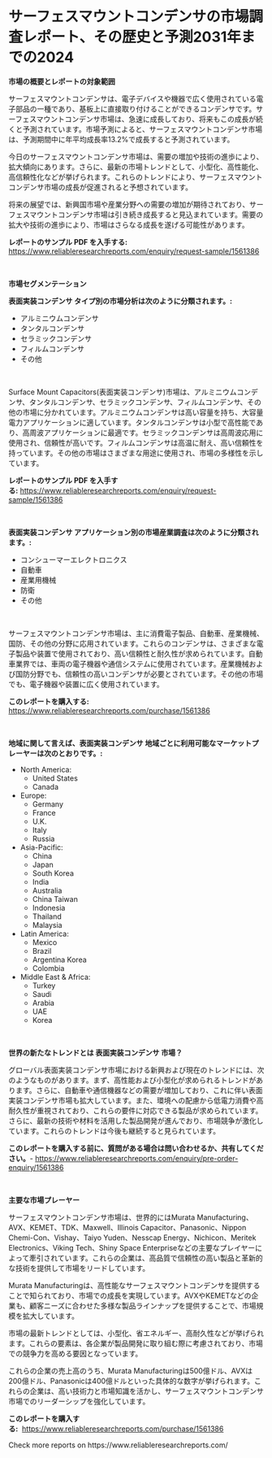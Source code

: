 <p><h1>サーフェスマウントコンデンサの市場調査レポート、その歴史と予測2031年までの2024</h1></p><p><strong>市場の概要とレポートの対象範囲</strong></p>
<p><p>サーフェスマウントコンデンサは、電子デバイスや機器で広く使用されている電子部品の一種であり、基板上に直接取り付けることができるコンデンサです。サーフェスマウントコンデンサ市場は、急速に成長しており、将来もこの成長が続くと予測されています。市場予測によると、サーフェスマウントコンデンサ市場は、予測期間中に年平均成長率13.2%で成長すると予測されています。</p><p>今日のサーフェスマウントコンデンサ市場は、需要の増加や技術の進歩により、拡大傾向にあります。さらに、最新の市場トレンドとして、小型化、高性能化、高信頼性化などが挙げられます。これらのトレンドにより、サーフェスマウントコンデンサ市場の成長が促進されると予想されています。</p><p>将来の展望では、新興国市場や産業分野への需要の増加が期待されており、サーフェスマウントコンデンサ市場は引き続き成長すると見込まれています。需要の拡大や技術の進歩により、市場はさらなる成長を遂げる可能性があります。</p></p>
<p><strong>レポートのサンプル PDF を入手する:</strong> <a href="https://www.reliableresearchreports.com/enquiry/request-sample/1561386">https://www.reliableresearchreports.com/enquiry/request-sample/1561386</a></p>
<p>&nbsp;</p>
<p><strong>市場セグメンテーション</strong></p>
<p><strong>表面実装コンデンサ タイプ別の市場分析は次のように分類されます。:</strong></p>
<p><ul><li>アルミニウムコンデンサ</li><li>タンタルコンデンサ</li><li>セラミックコンデンサ</li><li>フィルムコンデンサ</li><li>その他</li></ul></p>
<p>&nbsp;</p>
<p><p>Surface Mount Capacitors(表面実装コンデンサ)市場は、アルミニウムコンデンサ、タンタルコンデンサ、セラミックコンデンサ、フィルムコンデンサ、その他の市場に分かれています。アルミニウムコンデンサは高い容量を持ち、大容量電力アプリケーションに適しています。タンタルコンデンサは小型で高性能であり、高周波アプリケーションに最適です。セラミックコンデンサは高周波応用に使用され、信頼性が高いです。フィルムコンデンサは高温に耐え、高い信頼性を持っています。その他の市場はさまざまな用途に使用され、市場の多様性を示しています。</p></p>
<p><strong>レポートのサンプル PDF を入手する:</strong>&nbsp;<a href="https://www.reliableresearchreports.com/enquiry/request-sample/1561386">https://www.reliableresearchreports.com/enquiry/request-sample/1561386</a></p>
<p>&nbsp;</p>
<p><strong> 表面実装コンデンサ アプリケーション別の市場産業調査は次のように分類されます。:</strong></p>
<p><ul><li>コンシューマーエレクトロニクス</li><li>自動車</li><li>産業用機械</li><li>防衛</li><li>その他</li></ul></p>
<p>&nbsp;</p>
<p><p>サーフェスマウントコンデンサ市場は、主に消費電子製品、自動車、産業機械、国防、その他の分野に応用されています。これらのコンデンサは、さまざまな電子製品や装置で使用されており、高い信頼性と耐久性が求められています。自動車業界では、車両の電子機器や通信システムに使用されています。産業機械および国防分野でも、信頼性の高いコンデンサが必要とされています。その他の市場でも、電子機器や装置に広く使用されています。</p></p>
<p><strong>このレポートを購入する:</strong>&nbsp; <a href="https://www.reliableresearchreports.com/purchase/1561386">https://www.reliableresearchreports.com/purchase/1561386</a></p>
<p>&nbsp;</p>
<p><strong>地域に関して言えば、表面実装コンデンサ 地域ごとに利用可能なマーケットプレーヤーは次のとおりです。:</strong></p>
<p><ul>
    <li>
        North America:
        <ul>
            <li>United States</li>
            <li>Canada</li>
        </ul>
    </li>
    <li>
        Europe:
        <ul>
            <li>Germany</li>
            <li>France</li>
            <li>U.K.</li>
            <li>Italy</li>
            <li>Russia</li>
        </ul>
    </li>
    <li>
        Asia-Pacific:
        <ul>
            <li>China</li>
            <li>Japan</li>
            <li>South Korea</li>
            <li>India</li>
            <li>Australia</li>
            <li>China Taiwan</li>
            <li>Indonesia</li>
            <li>Thailand</li>
            <li>Malaysia</li>
        </ul>
    </li>
    <li>
        Latin America:
        <ul>
            <li>Mexico</li>
            <li>Brazil</li>
            <li>Argentina Korea</li>
            <li>Colombia</li>
        </ul>
    </li>
    <li>
        Middle East & Africa:
        <ul>
            <li>Turkey</li>
            <li>Saudi</li>
            <li>Arabia</li>
            <li>UAE</li>
            <li>Korea</li>
        </ul>
    </li>
    </ul></p>
<p>&nbsp;</p>
<p><strong>世界の新たなトレンドとは 表面実装コンデンサ 市場？</strong></p>
<p><p>グローバル表面実装コンデンサ市場における新興および現在のトレンドには、次のようなものがあります。まず、高性能および小型化が求められるトレンドがあります。さらに、自動車や通信機器などの需要が増加しており、これに伴い表面実装コンデンサ市場も拡大しています。また、環境への配慮から低電力消費や高耐久性が重視されており、これらの要件に対応できる製品が求められています。さらに、最新の技術や材料を活用した製品開発が進んでおり、市場競争が激化しています。これらのトレンドは今後も継続すると見られています。</p></p>
<p><strong>このレポートを購入する前に、質問がある場合は問い合わせるか、共有してください。</strong>- <a href="https://www.reliableresearchreports.com/enquiry/pre-order-enquiry/1561386">https://www.reliableresearchreports.com/enquiry/pre-order-enquiry/1561386</a></p>
<p>&nbsp;</p>
<p><strong>主要な市場プレーヤー</strong></p>
<p><p>サーフェスマウントコンデンサ市場は、世界的にはMurata Manufacturing、AVX、KEMET、TDK、Maxwell、Illinois Capacitor、Panasonic、Nippon Chemi-Con、Vishay、Taiyo Yuden、Nesscap Energy、Nichicon、Meritek Electronics、Viking Tech、Shiny Space Enterpriseなどの主要なプレイヤーによって牽引されています。これらの企業は、高品質で信頼性の高い製品と革新的な技術を提供して市場をリードしています。</p><p>Murata Manufacturingは、高性能なサーフェスマウントコンデンサを提供することで知られており、市場での成長を実現しています。AVXやKEMETなどの企業も、顧客ニーズに合わせた多様な製品ラインナップを提供することで、市場規模を拡大しています。</p><p>市場の最新トレンドとしては、小型化、省エネルギー、高耐久性などが挙げられます。これらの要素は、各企業が製品開発に取り組む際に考慮されており、市場での競争力を高める要因となっています。</p><p>これらの企業の売上高のうち、Murata Manufacturingは500億ドル、AVXは200億ドル、Panasonicは400億ドルといった具体的な数字が挙げられます。これらの企業は、高い技術力と市場知識を活かし、サーフェスマウントコンデンサ市場でのリーダーシップを強化しています。</p></p>
<p><strong>このレポートを購入する:</strong>&nbsp;&nbsp;<a href="https://www.reliableresearchreports.com/purchase/1561386">https://www.reliableresearchreports.com/purchase/1561386</a></p>
<p>Check more reports on https://www.reliableresearchreports.com/</p>